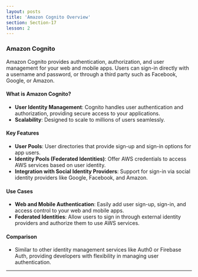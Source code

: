```yaml
---
layout: posts
title: 'Amazon Cognito Overview'
section: Section-17
lesson: 2
---
```


### Amazon Cognito

Amazon Cognito provides authentication, authorization, and user management for your web and mobile apps. Users can sign-in directly with a username and password, or through a third party such as Facebook, Google, or Amazon.

#### What is Amazon Cognito?

- **User Identity Management**: Cognito handles user authentication and authorization, providing secure access to your applications.
- **Scalability**: Designed to scale to millions of users seamlessly.

#### Key Features

- **User Pools**: User directories that provide sign-up and sign-in options for app users.
- **Identity Pools (Federated Identities)**: Offer AWS credentials to access AWS services based on user identity.
- **Integration with Social Identity Providers**: Support for sign-in via social identity providers like Google, Facebook, and Amazon.

<!-- pagebreak -->

#### Use Cases

- **Web and Mobile Authentication**: Easily add user sign-up, sign-in, and access control to your web and mobile apps.
- **Federated Identities**: Allow users to sign in through external identity providers and authorize them to use AWS services.

#### Comparison

- Similar to other identity management services like Auth0 or Firebase Auth, providing developers with flexibility in managing user authentication.

---
